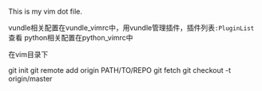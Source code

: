 This is my vim dot file.

vundle相关配置在vundle_vimrc中，用vundle管理插件，插件列表`:PluginList`查看
python相关配置在python_vimrc中

在vim目录下

git init
git remote add origin PATH/TO/REPO
git fetch
git checkout -t origin/master


